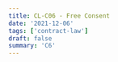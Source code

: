 ```yaml
---
title: CL-C06 - Free Consent
date: '2021-12-06'
tags: ['contract-law']
draft: false
summary: 'C6'
---
```

